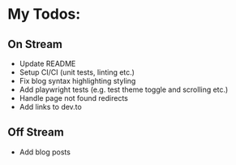 # My Todos:

## On Stream

- Update README
- Setup CI/CI (unit tests, linting etc.)
- Fix blog syntax highlighting styling
- Add playwright tests (e.g. test theme toggle and scrolling etc.)
- Handle page not found redirects
- Add links to dev.to

## Off Stream

- Add blog posts
